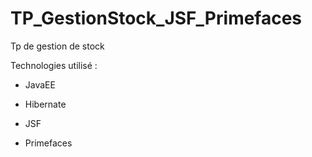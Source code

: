 # TP_GestionStock_JSF_Primefaces

Tp de gestion de stock 

Technologies utilisé :

- JavaEE

- Hibernate

- JSF

- Primefaces
